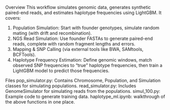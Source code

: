 Overview
This workflow simulates genomic data, generates synthetic paired-end reads, and estimates haplotype frequencies using LightGBM. It covers:

1) Population Simulation: Start with founder genotypes, simulate random mating (with drift and recombination).
2) NGS Read Simulation: Use founder FASTAs to generate paired-end reads, complete with random fragment lengths and errors.
3) Mapping & SNP Calling (via external tools like BWA, SAMtools, BCFTools).
4) Haplotype Frequency Estimation: Define genomic windows, match observed SNP frequencies to “true” haplotype frequencies, then train a LightGBM model to predict those frequencies.

Files
pop_simulator.py: Contains Chromosome, Population, and Simulation classes for simulating populations.
read_simulator.py: Includes GenomeSimulator for simulating reads from the populations.
simul_100.py: Example code to generate training data.
haplotype_ml.ipynb: walkthrough of the above functions in one place.
